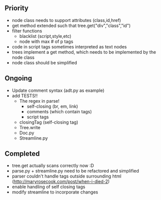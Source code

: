 Priority
---
* node class needs to support attributes (class,id,href)
* get method extended such that tree.get("div","class","id")
* filter functions
    * blacklist (script,style,etc)
    * node with max # of p tags
* code in script tags sometimes interpreted as text nodes 
* trees implement a get method, which needs to be implemented by the node class
* node class should be simplified

Ongoing
---
* Update comment syntax (adt.py as example)
* add TESTS!!
    * The regex in parse!
        * self-closing (br, em, link)
        * comments (which contain tags)
        * script tags 
    * closingTag (self-closing tag)
    * Tree.write
    * Doc.py
    * Streamline.py

Completed
---
* tree.get actually scans correctly now :D
* parse.py + streamline.py need to be refactored and simplified
* parser couldn't handle tags outside surrounding html (http://maryrosecook.com/post/when-i-died-2)
* enable handling of self closing tags
* modify streamline to incorporate changes
